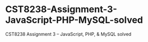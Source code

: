 # CST8238-Assignment-3-JavaScript-PHP-MySQL-solved
CST8238 Assignment 3 – JavaScript, PHP, &amp; MySQL solved
